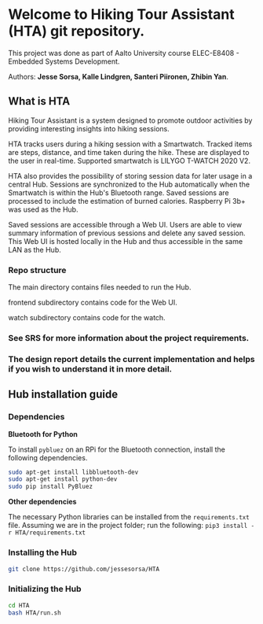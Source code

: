 # Welcome to Hiking Tour Assistant (HTA) git repository.

This project was done as part of Aalto University course ELEC-E8408 - Embedded Systems Development.

Authors: **Jesse Sorsa, Kalle Lindgren, Santeri Piironen, Zhibin Yan**.


## What is HTA

Hiking Tour Assistant is a system designed to promote outdoor activities by providing interesting insights into hiking sessions.

HTA tracks users during a hiking session with a Smartwatch.
Tracked items are steps, distance, and time taken during the hike. These are displayed to the user in real-time.
Supported smartwatch is LILYGO T-WATCH 2020 V2.  

HTA also provides the possibility of storing session data for later usage in a central Hub.
Sessions are synchronized to the Hub automatically when the Smartwatch is within the Hub's Bluetooth range.
Saved sessions are processed to include the estimation of burned calories.
Raspberry Pi 3b+ was used as the Hub.

Saved sessions are accessible through a Web UI.
Users are able to view summary information of previous sessions and delete any saved session.
This Web UI is hosted locally in the Hub and thus accessible in the same LAN as the Hub.


### Repo structure

The main directory contains files needed to run the Hub.

frontend subdirectory contains code for the Web UI.

watch subdirectory contains code for the watch.

### See SRS for more information about the project requirements.
### The design report details the current implementation and helps if you wish to understand it in more detail.

## Hub installation guide

### Dependencies

**Bluetooth for Python**

To install `pybluez` on an RPi for the Bluetooth connection, install the following dependencies.
```sh
sudo apt-get install libbluetooth-dev
sudo apt-get install python-dev
sudo pip install PyBluez
```

**Other dependencies**

The necessary Python libraries can be installed from the `requirements.txt` file.
Assuming we are in the project folder; run the following:
`pip3 install -r HTA/requirements.txt`

### Installing the Hub

```bash
git clone https://github.com/jessesorsa/HTA
```

### Initializing the Hub
```bash
cd HTA
bash HTA/run.sh
```

